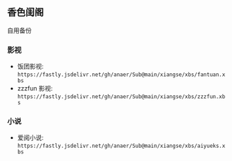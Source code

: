 ## 香色闺阁

自用备份

### 影视

- 饭团影视: `https://fastly.jsdelivr.net/gh/anaer/Sub@main/xiangse/xbs/fantuan.xbs`
- zzzfun 影视: `https://fastly.jsdelivr.net/gh/anaer/Sub@main/xiangse/xbs/zzzfun.xbs`

### 小说

- 爱阅小说: `https://fastly.jsdelivr.net/gh/anaer/Sub@main/xiangse/xbs/aiyueks.xbs`

